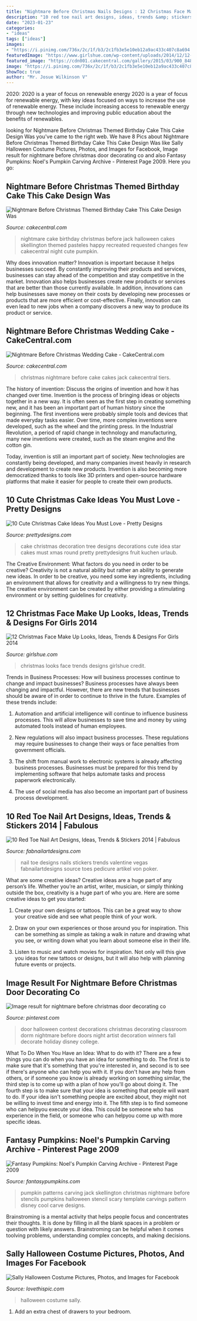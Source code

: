 ```yaml
---
title: "Nightmare Before Christmas Nails Designs : 12 Christmas Face Make Up Looks, Ideas, Trends &amp; Designs For Girls 2014"
description: "10 red toe nail art designs, ideas, trends &amp; stickers 2014"
date: "2023-01-23"
categories:
- "ideas"
tags: ["ideas"]
images:
- "https://i.pinimg.com/736x/2c/1f/b3/2c1fb3e5e10eb12a9ac433c407c8a694.jpg"
featuredImage: "https://www.girlshue.com/wp-content/uploads/2014/12/12-Christmas-Face-Make-Up-Looks-Ideas-Trends-Designs-For-Girls-2014-3.jpg"
featured_image: "https://cdn001.cakecentral.com/gallery/2015/03/900_848791tOir_nightmare-before-christmas-wedding-cake.jpg"
image: "https://i.pinimg.com/736x/2c/1f/b3/2c1fb3e5e10eb12a9ac433c407c8a694.jpg"
ShowToc: true
author: "Mr. Josue Wilkinson V"
---
```



2020: 2020 is a year of focus on renewable energy
2020 is a year of focus for renewable energy, with key ideas focused on ways to increase the use of renewable energy. These include increasing access to renewable energy through new technologies and improving public education about the benefits of renewables.

	

		
looking for Nightmare Before Christmas Themed Birthday Cake This Cake Design Was you've came to the right web. We have 8 Pics about Nightmare Before Christmas Themed Birthday Cake This Cake Design Was like Sally Halloween Costume Pictures, Photos, and Images for Facebook, Image result for nightmare before christmas door decorating co and also Fantasy Pumpkins: Noel&#039;s Pumpkin Carving Archive - Pinterest Page 2009. Here you go:
		
    
## Nightmare Before Christmas Themed Birthday Cake This Cake Design Was

<img loading=lazy src="https://cdn001.cakecentral.com/gallery/2015/03/900_796963AAWN_nightmare-before-christmas-themed-birthday-cake-this-cake-design-was-recreated-from-a-photo-that-was-requested-i-made-a-few-changes-but-t.jpg" onerror="this.onerror=null;this.src='https://tse1.mm.bing.net/th?id=OIP.O4gNk6Uu0sQKMta8zQgG1wHaJ4&amp;pid=15.1';" alt="Nightmare Before Christmas Themed Birthday Cake This Cake Design Was">

_Source: cakecentral.com_

>nightmare cake birthday christmas before jack halloween cakes skellington themed pasteles happy recreated requested changes few cakecentral night cute pumpkin. 

	

Why does innovation matter?
Innovation is important because it helps businesses succeed. By constantly improving their products and services, businesses can stay ahead of the competition and stay competitive in the market. Innovation also helps businesses create new products or services that are better than those currently available. In addition, innovations can help businesses save money on their costs by developing new processes or products that are more efficient or cost-effective. Finally, innovation can even lead to new jobs when a company discovers a new way to produce its product or service.

    
## Nightmare Before Christmas Wedding Cake - CakeCentral.com

<img loading=lazy src="https://cdn001.cakecentral.com/gallery/2015/03/900_848791tOir_nightmare-before-christmas-wedding-cake.jpg" onerror="this.onerror=null;this.src='https://tse1.mm.bing.net/th?id=OIP.6ls5NaIhAvgoTWqG0bo-ywHaJ4&amp;pid=15.1';" alt="Nightmare Before Christmas Wedding Cake - CakeCentral.com">

_Source: cakecentral.com_

>christmas nightmare before cake cakes jack cakecentral tiers. 

	

The history of invention: Discuss the origins of invention and how it has changed over time.
Invention is the process of bringing ideas or objects together in a new way. It is often seen as the first step in creating something new, and it has been an important part of human history since the beginning.
The first inventions were probably simple tools and devices that made everyday tasks easier. Over time, more complex inventions were developed, such as the wheel and the printing press. In the Industrial Revolution, a period of rapid change in technology and manufacturing, many new inventions were created, such as the steam engine and the cotton gin.

Today, invention is still an important part of society. New technologies are constantly being developed, and many companies invest heavily in research and development to create new products. Invention is also becoming more democratized thanks to tools like 3D printers and open-source hardware platforms that make it easier for people to create their own products.

    
## 10 Cute Christmas Cake Ideas You Must Love - Pretty Designs

<img loading=lazy src="https://www.prettydesigns.com/wp-content/uploads/2014/12/Christmas-Cake-Idea-Christmas-Tree.jpg" onerror="this.onerror=null;this.src='https://tse3.mm.bing.net/th?id=OIP.6Kcmxf7kpkrqbCjSLCYf0wHaF0&amp;pid=15.1';" alt="10 Cute Christmas Cake Ideas You Must Love - Pretty Designs">

_Source: prettydesigns.com_

>cake christmas decoration tree designs decorations cute idea star cakes must xmas round pretty prettydesigns fruit kuchen urlaub. 

	

The Creative Environment: What factors do you need in order to be creative?
Creativity is not a natural ability but rather an ability to generate new ideas. In order to be creative, you need some key ingredients, including an environment that allows for creativity and a willingness to try new things. The creative environment can be created by either providing a stimulating environment or by setting guidelines for creativity.

    
## 12 Christmas Face Make Up Looks, Ideas, Trends &amp; Designs For Girls 2014

<img loading=lazy src="https://www.girlshue.com/wp-content/uploads/2014/12/12-Christmas-Face-Make-Up-Looks-Ideas-Trends-Designs-For-Girls-2014-3.jpg" onerror="this.onerror=null;this.src='https://tse1.mm.bing.net/th?id=OIP.owQth3UhiQx4WpEdPg4vOQAAAA&amp;pid=15.1';" alt="12 Christmas Face Make Up Looks, Ideas, Trends &amp; Designs For Girls 2014">

_Source: girlshue.com_

>christmas looks face trends designs girlshue credit. 

	

Trends in Business Processes: How will business processes continue to change and impact businesses?
Business processes have always been changing and impactful. However, there are new trends that businesses should be aware of in order to continue to thrive in the future. Examples of these trends include:
1. Automation and artificial intelligence will continue to influence business processes. This will allow businesses to save time and money by using automated tools instead of human employees.

2. New regulations will also impact business processes. These regulations may require businesses to change their ways or face penalties from government officials.

3. The shift from manual work to electronic systems is already affecting business processes. Businesses must be prepared for this trend by implementing software that helps automate tasks and process paperwork electronically.

4. The use of social media has also become an important part of business process development.

    
## 10 Red Toe Nail Art Designs, Ideas, Trends &amp; Stickers 2014 | Fabulous

<img loading=lazy src="https://fabnailartdesigns.com/wp-content/uploads/2014/10/Cute-Red-Toe-Nail-Art-Designs-Ideas-Trends-Stickers-2014-3.jpg" onerror="this.onerror=null;this.src='https://tse1.mm.bing.net/th?id=OIP.hTuPF3CmuERai_JSHbY_QAHaJ2&amp;pid=15.1';" alt="10 Red Toe Nail Art Designs, Ideas, Trends &amp; Stickers 2014 | Fabulous">

_Source: fabnailartdesigns.com_

>nail toe designs nails stickers trends valentine vegas fabnailartdesigns source toes pedicure artikel von poker. 

	

What are some creative ideas?
Creative ideas are a huge part of any person’s life. Whether you’re an artist, writer, musician, or simply thinking outside the box, creativity is a huge part of who you are. Here are some creative ideas to get you started:
1. Create your own designs or tattoos. This can be a great way to show your creative side and see what people think of your work.

2. Draw on your own experiences or those around you for inspiration. This can be something as simple as taking a walk in nature and drawing what you see, or writing down what you learn about someone else in their life.

3. Listen to music and watch movies for inspiration. Not only will this give you ideas for new tattoos or designs, but it will also help with planning future events or projects.


    
## Image Result For Nightmare Before Christmas Door Decorating Co

<img loading=lazy src="https://i.pinimg.com/736x/2c/1f/b3/2c1fb3e5e10eb12a9ac433c407c8a694.jpg" onerror="this.onerror=null;this.src='https://tse2.mm.bing.net/th?id=OIP._K4Di9iLWucsC7FzHZGvCQHaJ4&amp;pid=15.1';" alt="Image result for nightmare before christmas door decorating co">

_Source: pinterest.com_

>door halloween contest decorations christmas decorating classroom dorm nightmare before doors night artist decoration winners fall decorate holiday disney college. 

	

What To Do When You Have an Idea: What to do with it?
There are a few things you can do when you have an idea for something to do. The first is to make sure that it's something that you're interested in, and second is to see if there's anyone who can help you with it. If you don't have any help from others, or if someone you know is already working on something similar, the third step is to come up with a plan of how you'll go about doing it. The fourth step is to make sure that your idea is something that people will want to do. If your idea isn't something people are excited about, they might not be willing to invest time and energy into it. The fifth step is to find someone who can helpyou execute your idea. This could be someone who has experience in the field, or someone who can helpyou come up with more specific ideas.

    
## Fantasy Pumpkins: Noel&#039;s Pumpkin Carving Archive - Pinterest Page 2009

<img loading=lazy src="http://www.fantasypumpkins.com/2009-pumpkins/jack-skellington724.jpg" onerror="this.onerror=null;this.src='https://tse3.mm.bing.net/th?id=OIP.xAmMf0V7YhuLiR_yzy38nwHaH9&amp;pid=15.1';" alt="Fantasy Pumpkins: Noel&#039;s Pumpkin Carving Archive - Pinterest Page 2009">

_Source: fantasypumpkins.com_

>pumpkin patterns carving jack skellington christmas nightmare before stencils pumpkins halloween stencil scary template carvings pattern disney cool carve designs. 

	

Brainstroming is a mental activity that helps people focus and concentrates their thoughts. It is done by filling in all the blank spaces in a problem or question with likely answers. Brainstroming can be helpful when it comes toolving problems, understanding complex concepts, and making decisions.

    
## Sally Halloween Costume Pictures, Photos, And Images For Facebook

<img loading=lazy src="http://www.lovethispic.com/uploaded_images/137378-Sally-Halloween-Costume.jpg" onerror="this.onerror=null;this.src='https://tse2.mm.bing.net/th?id=OIP.C8AKeT1jBlGqbG3Ks9FqDAHaLH&amp;pid=15.1';" alt="Sally Halloween Costume Pictures, Photos, and Images for Facebook">

_Source: lovethispic.com_

>halloween costume sally. 

	

1. Add an extra chest of drawers to your bedroom.

